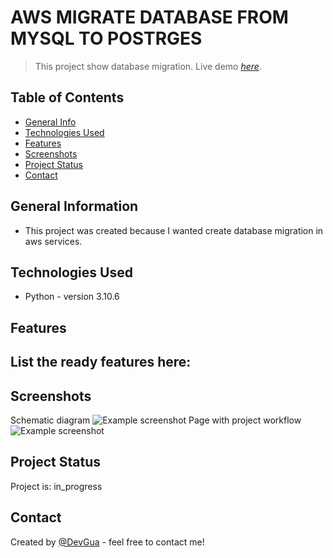 # AWS MIGRATE DATABASE FROM MYSQL TO POSTRGES
> This project show database migration.
> Live demo [_here_](http://mateuszgua.pythonanywhere.com/).

## Table of Contents
* [General Info](#general-information)
* [Technologies Used](#technologies-used)
* [Features](#features)
* [Screenshots](#screenshots)
* [Project Status](#project-status)
* [Contact](#contact)

## General Information
- This project was created because I wanted create database migration in aws services.


## Technologies Used
- Python - version 3.10.6


## Features
List the ready features here:
- 

## Screenshots
Schematic diagram
![Example screenshot](./static/func-diagram-migrate-mysql.png)
Page with project workflow
![Example screenshot](#)

## Project Status
Project is: in_progress


## Contact
Created by [@DevGua]() - feel free to contact me!